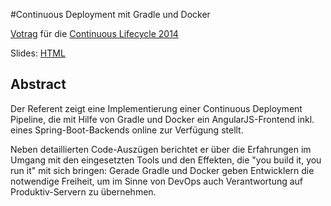 #Continuous Deployment mit Gradle und Docker

[Votrag](http://continuouslifecycle.de/lecture.php?id=4541) für die
[Continuous Lifecycle 2014](http://continuouslifecycle.de/)

Slides: [HTML](http://gesellix.github.io/conli2014/)

## Abstract

Der Referent zeigt eine Implementierung einer Continuous Deployment Pipeline,
die mit Hilfe von Gradle und Docker ein AngularJS-Frontend inkl. eines Spring-Boot-Backends
online zur Verfügung stellt.

Neben detaillierten Code-Auszügen berichtet er über die Erfahrungen im Umgang
mit den eingesetzten Tools und den Effekten, die "you build it, you run it" mit sich bringen:
Gerade Gradle und Docker geben Entwicklern die notwendige Freiheit,
um im Sinne von DevOps auch Verantwortung auf Produktiv-Servern zu übernehmen.
